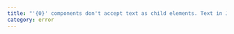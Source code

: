 ```yaml
---
title: "'{0}' components don't accept text as child elements. Text in JSX has the type 'string', but the expected type of '{1}' is '{2}'."
category: error
---
```

